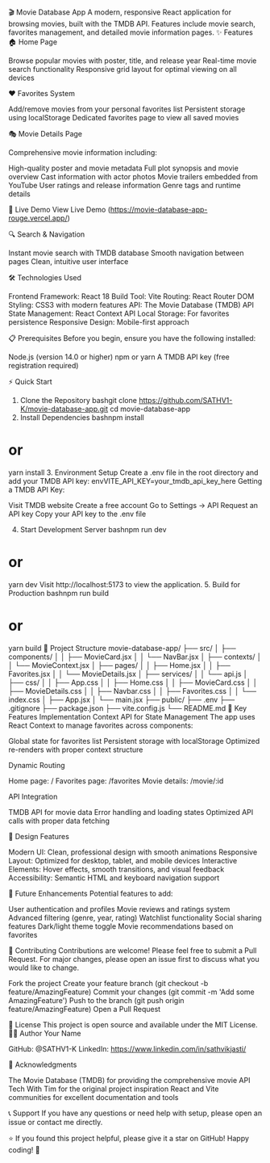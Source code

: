 🎬 Movie Database App
A modern, responsive React application for browsing movies, built with the TMDB API. Features include movie search, favorites management, and detailed movie information pages.
✨ Features
🏠 Home Page

Browse popular movies with poster, title, and release year
Real-time movie search functionality
Responsive grid layout for optimal viewing on all devices

❤️ Favorites System

Add/remove movies from your personal favorites list
Persistent storage using localStorage
Dedicated favorites page to view all saved movies

🎭 Movie Details Page

Comprehensive movie information including:

High-quality poster and movie metadata
Full plot synopsis and movie overview
Cast information with actor photos
Movie trailers embedded from YouTube
User ratings and release information
Genre tags and runtime details

🚀 Live Demo
View Live Demo (https://movie-database-app-rouge.vercel.app/)

🔍 Search & Navigation

Instant movie search with TMDB database
Smooth navigation between pages
Clean, intuitive user interface

🛠️ Technologies Used

Frontend Framework: React 18
Build Tool: Vite
Routing: React Router DOM
Styling: CSS3 with modern features
API: The Movie Database (TMDB) API
State Management: React Context API
Local Storage: For favorites persistence
Responsive Design: Mobile-first approach

📋 Prerequisites
Before you begin, ensure you have the following installed:

Node.js (version 14.0 or higher)
npm or yarn
A TMDB API key (free registration required)

⚡ Quick Start
1. Clone the Repository
bashgit clone https://github.com/SATHV1-K/movie-database-app.git
cd movie-database-app
2. Install Dependencies
bashnpm install
# or
yarn install
3. Environment Setup
Create a .env file in the root directory and add your TMDB API key:
envVITE_API_KEY=your_tmdb_api_key_here
Getting a TMDB API Key:

Visit TMDB website
Create a free account
Go to Settings → API
Request an API key
Copy your API key to the .env file

4. Start Development Server
bashnpm run dev
# or
yarn dev
Visit http://localhost:5173 to view the application.
5. Build for Production
bashnpm run build
# or
yarn build
📁 Project Structure
movie-database-app/
├── src/
│   ├── components/
│   │   ├── MovieCard.jsx
│   │   └── NavBar.jsx
│   ├── contexts/
│   │   └── MovieContext.jsx
│   ├── pages/
│   │   ├── Home.jsx
│   │   ├── Favorites.jsx
│   │   └── MovieDetails.jsx
│   ├── services/
│   │   └── api.js
│   ├── css/
│   │   ├── App.css
│   │   ├── Home.css
│   │   ├── MovieCard.css
│   │   ├── MovieDetails.css
│   │   ├── Navbar.css
│   │   ├── Favorites.css
│   │   └── index.css
│   ├── App.jsx
│   └── main.jsx
├── public/
├── .env
├── .gitignore
├── package.json
├── vite.config.js
└── README.md
🎯 Key Features Implementation
Context API for State Management
The app uses React Context to manage favorites across components:

Global state for favorites list
Persistent storage with localStorage
Optimized re-renders with proper context structure

Dynamic Routing

Home page: /
Favorites page: /favorites
Movie details: /movie/:id

API Integration

TMDB API for movie data
Error handling and loading states
Optimized API calls with proper data fetching

🎨 Design Features

Modern UI: Clean, professional design with smooth animations
Responsive Layout: Optimized for desktop, tablet, and mobile devices
Interactive Elements: Hover effects, smooth transitions, and visual feedback
Accessibility: Semantic HTML and keyboard navigation support

🔄 Future Enhancements
Potential features to add:

 User authentication and profiles
 Movie reviews and ratings system
 Advanced filtering (genre, year, rating)
 Watchlist functionality
 Social sharing features
 Dark/light theme toggle
 Movie recommendations based on favorites

🤝 Contributing
Contributions are welcome! Please feel free to submit a Pull Request. For major changes, please open an issue first to discuss what you would like to change.

Fork the project
Create your feature branch (git checkout -b feature/AmazingFeature)
Commit your changes (git commit -m 'Add some AmazingFeature')
Push to the branch (git push origin feature/AmazingFeature)
Open a Pull Request

📜 License
This project is open source and available under the MIT License.
👨‍💻 Author
Your Name

GitHub: @SATHV1-K
LinkedIn: https://www.linkedin.com/in/sathvikjasti/

🙏 Acknowledgments

The Movie Database (TMDB) for providing the comprehensive movie API
Tech With Tim for the original project inspiration
React and Vite communities for excellent documentation and tools

📞 Support
If you have any questions or need help with setup, please open an issue or contact me directly.

⭐ If you found this project helpful, please give it a star on GitHub!
Happy coding! 🚀
